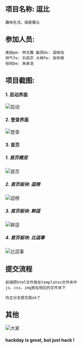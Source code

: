 ## 项目名称: 逗比

	趣味生活，就是要比

## 参加人员:

	美丽pm: 林文雅 脑洞ds: 梁晓怡
	帅气fe: 刘尧宗 大神fe: 张仲昊
	哈哈be: 朱承浩

## 项目截图:
#### 1. 启动界面
![启动](http://7xj431.com1.z0.glb.clouddn.com/展示GIF.gif)

#### 2. 登录界面
![登录](http://7xj431.com1.z0.glb.clouddn.com/屏幕快照%202015-10-24%20下午9.07.30.png)

#### 3. 首页
##### 1. 首页概览
![首页](http://7xj431.com1.z0.glb.clouddn.com/屏幕快照%202015-10-25%20上午10.20.53.png)

##### 2. 首页板块: 逗榜
![逗榜](http://7xj431.com1.z0.glb.clouddn.com/屏幕快照%202015-10-25%20下午12.19.57.png)

##### 3. 首页板块: 鲜逗
![鲜逗](http://7xj431.com1.z0.glb.clouddn.com/屏幕快照%202015-10-25%20下午12.21.52.png)

##### 4. 首页板块: 比逗事
![比逗事](http://7xj431.com1.z0.glb.clouddn.com/屏幕快照%202015-10-25%20下午12.26.22.png)

## 提交流程

	前端把html文件放在templates文件夹中
	js、css、img放在相应的文件夹下

	向主分支提交就ok了

## 其他
![大家](http://7xj431.com1.z0.glb.clouddn.com/83) <br/>

#### hackday is great, but just hack !
